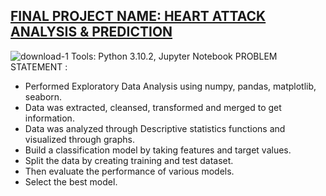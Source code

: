 ##                     [FINAL PROJECT NAME: HEART ATTACK ANALYSIS & PREDICTION](https://github.com/PriyaModhave/EduBridge-Data-Analytics/blob/main/Final%20Project/Heart%20Attack%20Analysis%20and%20Prediction/HEART%20ATTACK%20ANALYSIS%20%26%20PREDICTION.ipynb)
![download-_1_](https://user-images.githubusercontent.com/98824713/177101770-8528f268-e63c-4f24-aba9-fa4d2ec73732.jpg)
Tools: Python 3.10.2, Jupyter Notebook
PROBLEM STATEMENT : 
- Performed Exploratory Data Analysis using numpy, pandas, matplotlib, seaborn.
- Data was extracted, cleansed, transformed and merged to get information.
- Data was analyzed through Descriptive statistics functions and visualized through graphs.
- Build a classification model by taking features and target values.
- Split the data by creating training and test dataset.
- Then evaluate the performance of various models.
- Select the best model.



